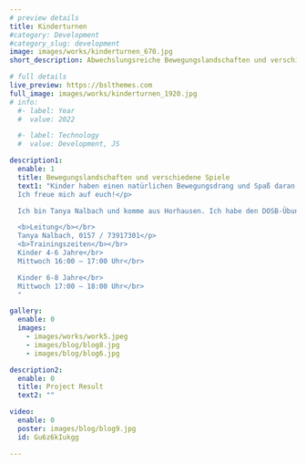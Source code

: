 ```yaml
---
# preview details
title: Kinderturnen
#category: Development
#category_slug: development
image: images/works/kinderturnen_670.jpg
short_description: Abwechslungsreiche Bewegungslandschaften und verschiedene Spiele.

# full details
live_preview: https://bslthemes.com
full_image: images/works/kinderturnen_1920.jpg
# info:
  #- label: Year
  #  value: 2022

  #- label: Technology
  #  value: Development, JS

description1:
  enable: 1
  title: Bewegungslandschaften und verschiedene Spiele
  text1: "Kinder haben einen natürlichen Bewegungsdrang und Spaß daran, sich zu bewegen. Damit das so bleibt, führt das Kinderturnen die Kinder spielerisch an ein regelmäßiges, freudiges Bewegungsverhalten ran. Das Kinderturnen umfasst die wichtigen motorischen Grundfähigkeiten wie laufen, springen, werfen, hangeln, rollen und drehen. Diese werden bei abwechslungsreichen Bewegungslandschaften und verschiedenen Spielen gefördert. Dabei orientiere ich mich an den Bedürfnissen und Fähigkeiten der Kinder.</br>
  Ich freue mich auf euch!</p>  

  Ich bin Tanya Nalbach und komme aus Horhausen. Ich habe den DOSB-Übungsleiter C-Schein im Bereich Kinderturnen erworben und seit Sommer 2023 die Abteilung übernommen.</p>

  <b>Leitung</b></br>
  Tanya Nalbach, 0157 / 73917301</p>
  <b>Trainingszeiten</b></br>
  Kinder 4-6 Jahre</br>
  Mittwoch 16:00 – 17:00 Uhr</br>

  Kinder 6-8 Jahre</br>
  Mittwoch 17:00 – 18:00 Uhr</br>
  "

gallery:
  enable: 0
  images:
    - images/works/work5.jpeg
    - images/blog/blog8.jpg
    - images/blog/blog6.jpg

description2:
  enable: 0
  title: Project Result
  text2: ""

video:
  enable: 0
  poster: images/blog/blog9.jpg
  id: Gu6z6kIukgg

---
```

